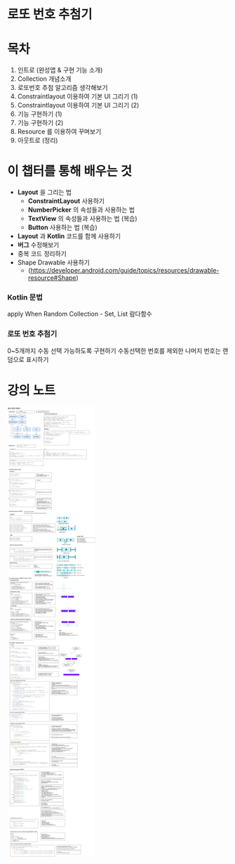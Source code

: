 # 로또 번호 추첨기

# 목차
1. 인트로 (완성앱 & 구현 기능 소개)
2. Collection 개념소개
3. 로또번호 추첨 알고리즘 생각해보기
4. Constraintlayout 이용하여 기본 UI 그리기 (1)
5. Constraintlayout 이용하여 기본 UI 그리기 (2)
6. 기능 구현하기 (1)
7. 기능 구현하기 (2)
8. Resource 를 이용하여 꾸며보기
9. 아웃트로 (정리)

# 이 챕터를 통해 배우는 것
- **Layout** 을 그리는 법
    - **ConstraintLayout** 사용하기
    - **NumberPicker** 의 속성들과 사용하는 법
    - **TextView** 의 속성들과 사용하는 법 (복습)
    - **Button** 사용하는 법 (복습)
- **Layout** 과 **Kotlin** 코드를 함께 사용하기
- **버그** 수정해보기
- 중복 코드 정리하기
- Shape Drawable 사용하기
    - (https://developer.android.com/guide/topics/resources/drawable-resource#Shape)

### Kotlin 문법
apply
When
Random
Collection
    - Set, List
람다함수

### 로또 번호 추첨기
0~5개까지 수동 선택 가능하도록 구현하기
수동선택한 번호를 제외한 나머지 번호는 랜덤으로 표시하기

# 강의 노트
![1](./lotto.png)
